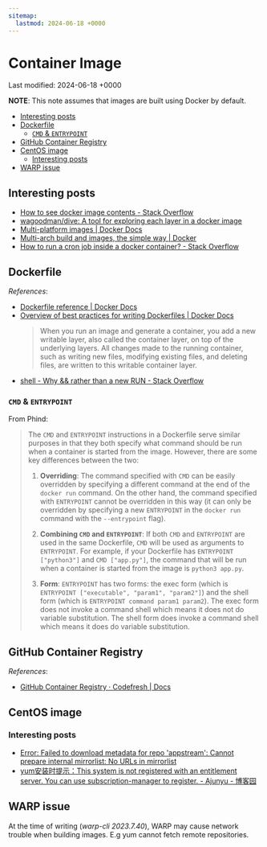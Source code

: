 ```yaml
---
sitemap:
  lastmod: 2024-06-18 +0000
---
```


# Container Image

Last modified: 2024-06-18 +0000

**NOTE**: This note assumes that images are built using Docker by default.

- [Interesting posts](#interesting-posts)
- [Dockerfile](#dockerfile)
  - [`CMD` \& `ENTRYPOINT`](#cmd--entrypoint)
- [GitHub Container Registry](#github-container-registry)
- [CentOS image](#centos-image)
  - [Interesting posts](#interesting-posts-1)
- [WARP issue](#warp-issue)

## Interesting posts

- [How to see docker image contents - Stack Overflow](https://stackoverflow.com/questions/44769315/how-to-see-docker-image-contents)
- [wagoodman/dive: A tool for exploring each layer in a docker image](https://github.com/wagoodman/dive)
- [Multi-platform images \| Docker Docs](https://docs.docker.com/build/building/multi-platform/)
- [Multi-arch build and images, the simple way \| Docker](https://www.docker.com/blog/multi-arch-build-and-images-the-simple-way/)
- [How to run a cron job inside a docker container? - Stack Overflow](https://stackoverflow.com/questions/37458287/how-to-run-a-cron-job-inside-a-docker-container)

## Dockerfile

*References*:

- [Dockerfile reference \| Docker Docs](https://docs.docker.com/engine/reference/builder/)
- [Overview of best practices for writing Dockerfiles \| Docker Docs](https://docs.docker.com/develop/develop-images/dockerfile_best-practices/)
  > When you run an image and generate a container, you add a new writable layer, also called the container layer, on top of the underlying layers. All changes made to the running container, such as writing new files, modifying existing files, and deleting files, are written to this writable container layer.
- [shell - Why && rather than a new RUN - Stack Overflow](https://stackoverflow.com/questions/47051993/why-rather-than-a-new-run)

### `CMD` & `ENTRYPOINT`

From Phind:

> The `CMD` and `ENTRYPOINT` instructions in a Dockerfile serve similar purposes in that they both specify what command should be run when a container is started from the image. However, there are some key differences between the two:
>
> 1. **Overriding**: The command specified with `CMD` can be easily overridden by specifying a different command at the end of the `docker run` command. On the other hand, the command specified with `ENTRYPOINT` cannot be overridden in this way (it can only be overridden by specifying a new `ENTRYPOINT` in the `docker run` command with the `--entrypoint` flag).
>
> 2. **Combining `CMD` and `ENTRYPOINT`**: If both `CMD` and `ENTRYPOINT` are used in the same Dockerfile, `CMD` will be used as arguments to `ENTRYPOINT`. For example, if your Dockerfile has `ENTRYPOINT ["python3"]` and `CMD ["app.py"]`, the command that will be run when a container is started from the image is `python3 app.py`.
>
> 3. **Form**: `ENTRYPOINT` has two forms: the exec form (which is `ENTRYPOINT ["executable", "param1", "param2"]`) and the shell form (which is `ENTRYPOINT command param1 param2`). The exec form does not invoke a command shell which means it does not do variable substitution. The shell form does invoke a command shell which means it does do variable substitution.

## GitHub Container Registry

*References*:

- [GitHub Container Registry · Codefresh \| Docs](https://codefresh.io/docs/docs/integrations/docker-registries/github-container-registry/)

## CentOS image

### Interesting posts

- [Error: Failed to download metadata for repo 'appstream': Cannot prepare internal mirrorlist: No URLs in mirrorlist](https://stackoverflow.com/questions/70963985/error-failed-to-download-metadata-for-repo-appstream-cannot-prepare-internal)
- [yum安装时提示：This system is not registered with an entitlement server. You can use subscription-manager to register. - Ajunyu - 博客园](https://www.cnblogs.com/ajunyu/p/13297449.html)

## WARP issue

At the time of writing (*warp-cli 2023.7.40*), WARP may cause network trouble when building images. E.g yum cannot fetch remote repositories.
